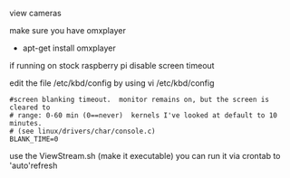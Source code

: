 view cameras

make sure you have omxplayer
- apt-get install omxplayer

if running on stock raspberry pi disable screen timeout

edit the file /etc/kbd/config by using vi /etc/kbd/config
```
#screen blanking timeout.  monitor remains on, but the screen is cleared to
# range: 0-60 min (0==never)  kernels I've looked at default to 10 minutes.
# (see linux/drivers/char/console.c)
BLANK_TIME=0
```

use the ViewStream.sh (make it executable)
you can run it via crontab to 'auto'refresh


